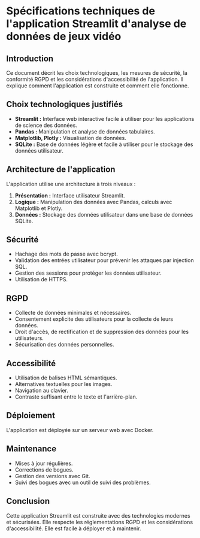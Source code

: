 # Spécifications techniques de l'application Streamlit d'analyse de données de jeux vidéo

## Introduction

Ce document décrit les choix technologiques, les mesures de sécurité, la conformité RGPD et les considérations d'accessibilité de l'application. Il explique comment l'application est construite et comment elle fonctionne.

## Choix technologiques justifiés

* **Streamlit :** Interface web interactive facile à utiliser pour les applications de science des données.
* **Pandas :** Manipulation et analyse de données tabulaires.
* **Matplotlib, Plotly :** Visualisation de données.
* **SQLite :** Base de données légère et facile à utiliser pour le stockage des données utilisateur.

## Architecture de l'application

L'application utilise une architecture à trois niveaux :

1.  **Présentation :** Interface utilisateur Streamlit.
2.  **Logique :** Manipulation des données avec Pandas, calculs avec Matplotlib et Plotly.
3.  **Données :** Stockage des données utilisateur dans une base de données SQLite.

## Sécurité

* Hachage des mots de passe avec bcrypt.
* Validation des entrées utilisateur pour prévenir les attaques par injection SQL.
* Gestion des sessions pour protéger les données utilisateur.
* Utilisation de HTTPS.

## RGPD

* Collecte de données minimales et nécessaires.
* Consentement explicite des utilisateurs pour la collecte de leurs données.
* Droit d'accès, de rectification et de suppression des données pour les utilisateurs.
* Sécurisation des données personnelles.

## Accessibilité

* Utilisation de balises HTML sémantiques.
* Alternatives textuelles pour les images.
* Navigation au clavier.
* Contraste suffisant entre le texte et l'arrière-plan.

## Déploiement

L'application est déployée sur un serveur web avec Docker.

## Maintenance

* Mises à jour régulières.
* Corrections de bogues.
* Gestion des versions avec Git.
* Suivi des bogues avec un outil de suivi des problèmes.

## Conclusion

Cette application Streamlit est construite avec des technologies modernes et sécurisées. Elle respecte les réglementations RGPD et les considérations d'accessibilité. Elle est facile à déployer et à maintenir.